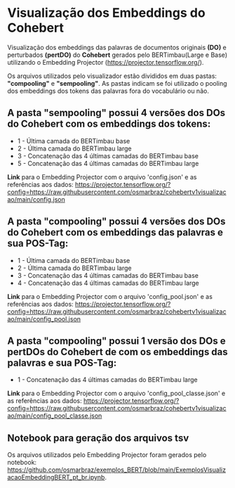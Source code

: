 # Visualização dos Embeddings do Cohebert

Visualização dos embeddings das palavras de documentos originais **(DO)** e perturbados **(pertDO)** do **Cohebert** gerados pelo BERTimbau(Large e Base) utilizando o Embedding Projector (https://projector.tensorflow.org/).

Os arquivos utilizados pelo visualizador estão divididos em duas pastas: **"compooling"** e **"sempooling"**. As pastas indicam se foi utilizado o pooling dos embeddings dos tokens das palavras fora do vocabulário ou não.

## A pasta **"sempooling"** possui 4 versões dos DOs do Cohebert com os embeddings dos tokens:
- 1 - Última camada do BERTimbau base
- 2 - Última camada do BERTimbau large
- 3 - Concatenação das 4 últimas camadas do BERTimbau base
- 5 - Concatenação das 4 últimas camadas do BERTimbau large

**Link** para o Embedding Projector com o arquivo 'config.json' e as referências aos dados:
https://projector.tensorflow.org/?config=https://raw.githubusercontent.com/osmarbraz/cohebertv1visualizacao/main/config.json

## A pasta **"compooling"** possui 4 versões dos DOs do Cohebert com os embeddings das palavras e sua POS-Tag:
- 1 - Última camada do BERTimbau base
- 2 - Última camada do BERTimbau large
- 3 - Concatenação das 4 últimas camadas do BERTimbau base
- 4 - Concatenação das 4 últimas camadas do BERTimbau large

**Link** para o Embedding Projector com o arquivo 'config_pool.json' e as referências aos dados:
https://projector.tensorflow.org/?config=https://raw.githubusercontent.com/osmarbraz/cohebertv1visualizacao/main/config_pool.json

## A pasta **"compooling"** possui 1 versão dos DOs e pertDOs do Cohebert de com os embeddings das palavras e sua POS-Tag:
- 1 - Concatenação das 4 últimas camadas do BERTimbau large

**Link** para o Embedding Projector com o arquivo 'config_pool_classe.json' e as referências aos dados:
https://projector.tensorflow.org/?config=https://raw.githubusercontent.com/osmarbraz/cohebertv1visualizacao/main/config_pool_classe.json

## Notebook para geração dos arquivos tsv

Os arquivos utilizados pelo Embedding Projector foram gerados pelo notebook: https://github.com/osmarbraz/exemplos_BERT/blob/main/ExemplosVisualizacaoEmbeddingBERT_pt_br.ipynb.